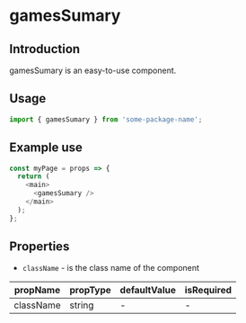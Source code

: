 # gamesSumary

<!-- STORY -->

## Introduction

gamesSumary is an easy-to-use component.

## Usage

```javascript
import { gamesSumary } from 'some-package-name';
```

## Example use

```javascript
const myPage = props => {
  return (
    <main>
      <gamesSumary />
    </main>
  );
};
```

## Properties

- `className` - is the class name of the component

| propName  | propType | defaultValue | isRequired |
| --------- | -------- | ------------ | ---------- |
| className | string   | -            | -          |
